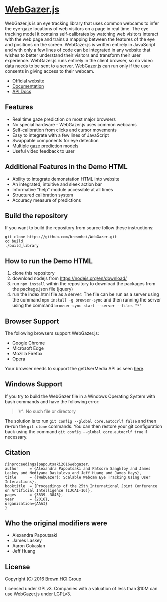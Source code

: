 # [WebGazer.js](https://webgazer.cs.brown.edu)

WebGazer.js is an eye tracking library that uses common webcams to infer the eye-gaze locations of web visitors on a page in real time. The eye tracking model it contains self-calibrates by watching web visitors interact with the web page and trains a mapping between the features of the eye and positions on the screen. WebGazer.js is written entirely in JavaScript and with only a few lines of code can be integrated in any website that wishes to better understand their visitors and transform their user experience. WebGazer.js runs entirely in the client browser, so no video data needs to be sent to a server. WebGazer.js can run only if the user consents in giving access to their webcam.

* [Official website](https://webgazer.cs.brown.edu)
* [Documentation](https://webgazer.cs.brown.edu/documentation)
* [API Docs](https://github.com/brownhci/WebGazer/wiki/Top-Level-API)

## Features

* Real time gaze prediction on most major browsers
* No special hardware - WebGazer.js uses common webcams
* Self-calibration from clicks and cursor movements
* Easy to integrate with a few lines of JavaScript
* Swappable components for eye detection
* Multiple gaze prediction models
* Useful video feedback to user

## Additional Features in the Demo HTML

* Ability to integrate demonstation HTML into website
* An integrated, intuitive and sleek action bar
* Informative "help" module accessible at all times
* Structured calibration system
* Accuracy measure of predictions

## Build the repository

If you want to build the repository from source follow these instructions:

    git clone https://github.com/brownhci/WebGazer.git
    cd build
    ./build_library

## How to run the Demo HTML

1. clone this repository
2. download nodejs from https://nodejs.org/en/download/
3. run `npm install` within the repository to download the packages from the package.json file (jquery)
4. run the index.html file as a server: The file can be run as a server using the command `npm install -g browser-sync` and then running the server using the command `browser-sync start --server --files "*"`

## Browser Support

The following browsers support WebGazer.js:

* Google Chrome
* Microsoft Edge
* Mozilla Firefox
* Opera

Your browser needs to support the getUserMedia API as seen [here](http://caniuse.com/#feat=stream).

## Windows Support

If you try to build the WebGazer file in a Windows Operating System with bash commands and have the following error:
> '\r': No such file or directory

The solution is to run `git config --global core.autocrlf false` and then re-run the `git clone` commands. You can then restore your git configuration back using the command `git config --global core.autocrlf true` if necessary.

## Citation

	@inproceedings{papoutsaki2016webgazer,
	author     = {Alexandra Papoutsaki and Patsorn Sangkloy and James Laskey and Nediyana Daskalova and Jeff Huang and James Hays},
	title      = {{WebGazer}: Scalable Webcam Eye Tracking Using User Interactions},
    booktitle  = {Proceedings of the 25th International Joint Conference on Artificial Intelligence (IJCAI-16)},
    pages      = {3839--3845},
	year       = {2016},
	organization={AAAI}
	}

## Who the original modifiers were

* Alexandra Papoutsaki
* James Laskey
* Aaron Gokaslan
* Jeff Huang

## License

Copyright (C) 2016 [Brown HCI Group](http://hci.cs.brown.edu)

Licensed under GPLv3. Companies with a valuation of less than $10M can use WebGazer.js under LGPLv3.
